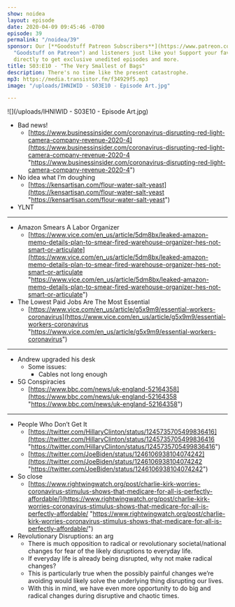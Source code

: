```yaml
---
show: noidea
layout: episode
date: 2020-04-09 09:45:46 -0700
episode: 39
permalink: "/noidea/39"
sponsor: Our [**Goodstuff Patreon Subscribers**](https://www.patreon.com/goodstuff
  "Goodstuff on Patreon") and listeners just like you! Support your favorite podcasts
  directly to get exclusive unedited episodes and more.
title: S03:E10 - "The Very Smallest of Bags"
description: There's no time like the present catastrophe.
mp3: https://media.transistor.fm/f34929f5.mp3
image: "/uploads/IHNIWID - S03E10 - Episode Art.jpg"

---
```

![](/uploads/IHNIWID - S03E10 - Episode Art.jpg)

* Bad news!
  * [https://www.businessinsider.com/coronavirus-disrupting-red-light-camera-company-revenue-2020-4](https://www.businessinsider.com/coronavirus-disrupting-red-light-camera-company-revenue-2020-4 "https://www.businessinsider.com/coronavirus-disrupting-red-light-camera-company-revenue-2020-4")
* No idea what I’m doughing
  * [https://kensartisan.com/flour-water-salt-yeast](https://kensartisan.com/flour-water-salt-yeast "https://kensartisan.com/flour-water-salt-yeast")
* YLNT

***

* Amazon Smears A Labor Organizer
  * [https://www.vice.com/en_us/article/5dm8bx/leaked-amazon-memo-details-plan-to-smear-fired-warehouse-organizer-hes-not-smart-or-articulate](https://www.vice.com/en_us/article/5dm8bx/leaked-amazon-memo-details-plan-to-smear-fired-warehouse-organizer-hes-not-smart-or-articulate "https://www.vice.com/en_us/article/5dm8bx/leaked-amazon-memo-details-plan-to-smear-fired-warehouse-organizer-hes-not-smart-or-articulate")
* The Lowest Paid Jobs Are The Most Essential
  * [https://www.vice.com/en_us/article/g5x9m9/essential-workers-coronavirus](https://www.vice.com/en_us/article/g5x9m9/essential-workers-coronavirus "https://www.vice.com/en_us/article/g5x9m9/essential-workers-coronavirus")

***

* Andrew upgraded his desk
  * Some issues:
    * Cables not long enough
* 5G Conspiracies
  * [https://www.bbc.com/news/uk-england-52164358](https://www.bbc.com/news/uk-england-52164358 "https://www.bbc.com/news/uk-england-52164358")

***

* People Who Don’t Get It
  * [https://twitter.com/HillaryClinton/status/1245735705499836416](https://twitter.com/HillaryClinton/status/1245735705499836416 "https://twitter.com/HillaryClinton/status/1245735705499836416")
  * [https://twitter.com/JoeBiden/status/1246106938104074242](https://twitter.com/JoeBiden/status/1246106938104074242 "https://twitter.com/JoeBiden/status/1246106938104074242")
* So close
  * [https://www.rightwingwatch.org/post/charlie-kirk-worries-coronavirus-stimulus-shows-that-medicare-for-all-is-perfectly-affordable/](https://www.rightwingwatch.org/post/charlie-kirk-worries-coronavirus-stimulus-shows-that-medicare-for-all-is-perfectly-affordable/ "https://www.rightwingwatch.org/post/charlie-kirk-worries-coronavirus-stimulus-shows-that-medicare-for-all-is-perfectly-affordable/")
* Revolutionary Disruptions: an arg
  * There is much opposition to radical or revolutionary societal/national changes for fear of the likely disruptions to everyday life.
  * If everyday life is already being disrupted, why not make radical changes?
  * This is particularly true when the possibly painful changes we’re avoiding would likely solve the underlying thing disrupting our lives.
  * With this in mind, we have even more opportunity to do big and radical changes during disruptive and chaotic times.